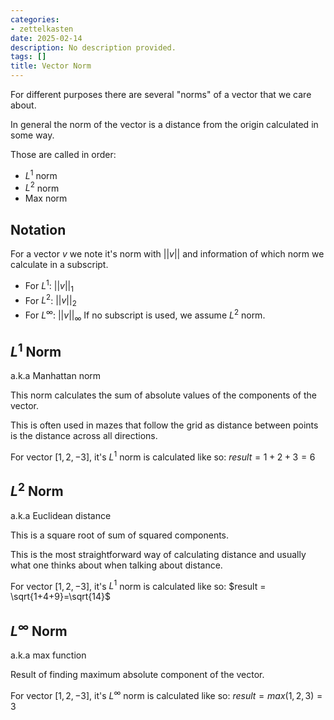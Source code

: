 ```yaml
---
categories:
- zettelkasten
date: 2025-02-14
description: No description provided.
tags: []
title: Vector Norm
---
```


For different purposes there are several "norms" of a vector that we care about. 

In general the norm of the vector is a distance from the origin calculated in some way. 

Those are called in order:

- $L^{1}$ norm
- $L^{2}$ norm
- Max norm

## Notation

For a vector $v$ we note it's norm with $||v||$ and information of which norm we calculate in a subscript.

- For $L^1$: $||v||_1$
- For $L^2$: $||v||_2$
- For $L^\infty$: $||v||_\infty$
If no subscript is used, we assume $L^2$ norm.

## $L^1$ Norm

a.k.a Manhattan norm

This norm calculates the sum of absolute values of the components of the vector.

This is often used in mazes that follow the grid as distance between points is the distance across all directions.

For vector $[1,2,-3]$, it's $L^1$ norm is calculated like so: $result = 1+2+3=6$ 

## $L^{2}$ Norm

a.k.a Euclidean distance

This is a square root of sum of squared components.

This is the most straightforward way of calculating distance and usually what one thinks about when talking about distance.

For vector $[1,2,-3]$, it's $L^1$ norm is calculated like so: $result = \sqrt{1+4+9}=\sqrt{14}$ 

## $L^\infty$ Norm

a.k.a max function

Result of finding maximum absolute component of the vector.

For vector $[1,2,-3]$, it's $L^\infty$ norm is calculated like so: $result = max(1,2,3)=3$